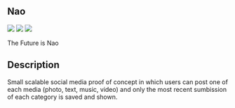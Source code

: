 ## Nao
![](https://img.shields.io/badge/maintained%3F-no!-red.svg?style=flat)
![](https://img.shields.io/badge/uses-AWS-green.svg)
![](https://img.shields.io/badge/uses-Firebase-green.svg)

The Future is Nao

## Description

Small scalable social media proof of concept in which users can post one of each media (photo, text, music, video) and only the most recent sumbission of each category is saved and shown.
